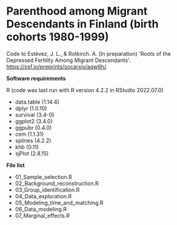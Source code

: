 # Parenthood among Migrant Descendants in Finland (birth cohorts 1980-1999)

Code to Estévez, J. L., & Rotkirch. A. (In preparation) 'Roots of the Depressed Fertility Among Migrant Descendants'. https://osf.io/preprints/socarxiv/aqw6h/.

**Software requirements**

R (code was last run with R version 4.2.2 in RStudio 2022.07.0)

- data.table (1.14.4)
- dplyr (1.0.10)
- survival (3.4-0)
- ggplot2 (3.4.0)
- ggpubr (0.4.0)
- cem (1.1.31)
- splines (4.2.2)
- khb (0.11)
- sjPlot (2.8.15)

**File list**

- 01_Sample_selection.R
- 02_Background_reconstruction.R
- 03_Group_identification.R
- 04_Data_exploration.R
- 05_Modeling_time_and_matching.R
- 06_Data_modeling.R
- 07_Marginal_effects.R
